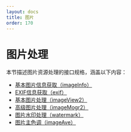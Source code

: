 ```yaml
---
layout: docs
title: 图片
order: 170
---
```


<a id="imageFop"></a>
# 图片处理

本节描述图片资源处理的接口规格，涵盖以下内容：  

* [基本图片信息获取（imageInfo）][imageInfoHref]
* [EXIF信息获取（exif）][exifHref]
* [基本图片处理（imageView2）][imageView2Href]
* [高级图片处理（imageMogr2）][imageMogr2Href]
* [图片水印处理（watermark）][watermarkHref]
* [图片主色调（imageAve）][imageAveHref]

[imageInfoHref]:    imageinfo.html  "基本图片信息获取"
[exifHref]:         exif.html       "EXIF信息获取"
[imageView2Href]:    imageview2.html  "基本图片处理"
[imageMogr2Href]:    imagemogr2.html  "高级图片处理"
[watermarkHref]:    watermark.html  "图片水印处理"
[imageAveHref]:     imageAve.html  "图片主色调"

